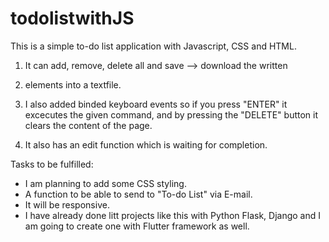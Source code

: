 # todolistwithJS
This is a simple to-do list application with Javascript, CSS and HTML.

1. It can add, remove, delete all and save --> download the written <li> elements into a textfile. 

2. I also added binded keyboard events so if you press "ENTER" it excecutes the given command, and by pressing the "DELETE" button it clears the content of the page.

3. It also has an edit function which is waiting for completion. 


Tasks to be fulfilled:

  - I am planning to add some CSS styling.
  - A function to be able to send to "To-do List" via E-mail.
  - It will be responsive.
  - I have already done litt projects like this with Python Flask, Django and I am going to create one with Flutter framework as well.
